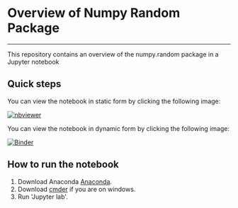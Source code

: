 # Overview of Numpy Random Package

***

This repository contains an overview of the numpy.random package in a Jupyter notebook

## Quick steps
 
 You can view the notebook in static form by clicking the following image:

 [![nbviewer](https://raw.githubusercontent.com/jupyter/design/master/logos/Badges/nbviewer_badge.svg)](https://nbviewer.org/github/ion-cirnici/numpy-random/blob/main/numpy-random.ipynb)

  You can view the notebook in dynamic form by clicking the following image:


 [![Binder](https://mybinder.org/badge_logo.svg)](https://mybinder.org/v2/gh/ion-cirnici/numpy-random/HEAD?labpath=numpy-random.ipynb)


## How to run the notebook
1. Download Anaconda [Anaconda]().
2. Download [cmder]() if you are on windows.
3. Run 'Jupyter lab'.